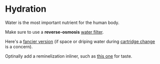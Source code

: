 # Hydration

Water is the most important nutrient for the human body.

Make sure to use a **reverse-osmosis** [water filter](https://amzn.to/4ajXzjZ).

Here's a [fancier version](https://amzn.to/49oJr7M) (if space or driping water during [cartridge change](https://amzn.to/3PM86MA) is a concern).

Optinally add a reminelization inliner, such as [this one](https://amzn.to/4aFlZUI) for taste.
